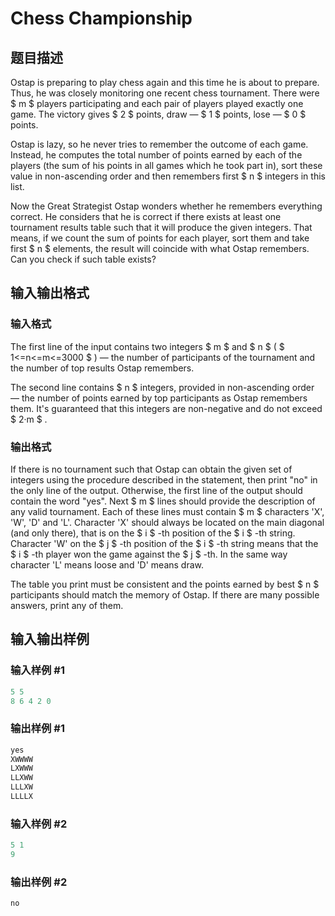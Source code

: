 # Chess Championship

## 题目描述

Ostap is preparing to play chess again and this time he is about to prepare. Thus, he was closely monitoring one recent chess tournament. There were $ m $ players participating and each pair of players played exactly one game. The victory gives $ 2 $ points, draw — $ 1 $ points, lose — $ 0 $ points.

Ostap is lazy, so he never tries to remember the outcome of each game. Instead, he computes the total number of points earned by each of the players (the sum of his points in all games which he took part in), sort these value in non-ascending order and then remembers first $ n $ integers in this list.

Now the Great Strategist Ostap wonders whether he remembers everything correct. He considers that he is correct if there exists at least one tournament results table such that it will produce the given integers. That means, if we count the sum of points for each player, sort them and take first $ n $ elements, the result will coincide with what Ostap remembers. Can you check if such table exists?

## 输入输出格式

### 输入格式

The first line of the input contains two integers $ m $ and $ n $ ( $ 1<=n<=m<=3000 $ ) — the number of participants of the tournament and the number of top results Ostap remembers.

The second line contains $ n $ integers, provided in non-ascending order — the number of points earned by top participants as Ostap remembers them. It's guaranteed that this integers are non-negative and do not exceed $ 2·m $ .

### 输出格式

If there is no tournament such that Ostap can obtain the given set of integers using the procedure described in the statement, then print "no" in the only line of the output. Otherwise, the first line of the output should contain the word "yes". Next $ m $ lines should provide the description of any valid tournament. Each of these lines must contain $ m $ characters 'X', 'W', 'D' and 'L'. Character 'X' should always be located on the main diagonal (and only there), that is on the $ i $ -th position of the $ i $ -th string. Character 'W' on the $ j $ -th position of the $ i $ -th string means that the $ i $ -th player won the game against the $ j $ -th. In the same way character 'L' means loose and 'D' means draw.

The table you print must be consistent and the points earned by best $ n $ participants should match the memory of Ostap. If there are many possible answers, print any of them.

## 输入输出样例

### 输入样例 #1

```cpp
5 5
8 6 4 2 0

```
### 输出样例 #1

```cpp
yes
XWWWW
LXWWW
LLXWW
LLLXW
LLLLX

```
### 输入样例 #2

```cpp
5 1
9

```
### 输出样例 #2

```cpp
no

```
